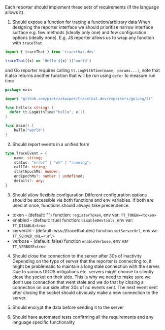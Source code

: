 Each reporter should implement these sets of requirements (if the language allows it).

1. Should expose a function for tracing a function/arbitrary data
When designing the reporter interface we should prioritize narrow interface surface e.g. few methods (ideally only one) and few configuration options (ideally none).
E.g. JS reporter allows us to wrap any function with `traceThat`
```javascript
import { traceThat } from 'tracethat.dev'

traceThat((x) => `Hello ${x}`)('world')
```
and Go reporter requires calling `tt.LogWithTime(name, params...)`, note that it also returns another function that will be run using `defer` to measure run time 
```go
package main

import "github.com/pietrzakacper/tracethat.dev/reporters/golang/tt"

func hello(x string) {
  defer tt.LogWithTime("hello", x)()
}

func main() {
    hello("world")
}
```

2. Should report events in a unified form
```typescript
type TraceEvent = {
    name: string;
    status: "error" | "ok" | "running";
    callId: string;
    startEpochMs: number;
    endEpochMs?: number | undefined;
    details?: any;
}
```

3. Should allow flexibile configuration 
Different configuration options should be accessible via both functions and env variables. If both are used at once, functions should always take precendence.

* token - (default: "") function: `registerToken`, env var: `TT_TOKEN=<token>`
* enabled - (default: true) function: `disableDevtools`, env var: `TT_DISABLE=true`
* serverUrl - (default: wss://tracethat.dev) function `setServerUrl`, env var `TT_SERVER_URL=<url>`
* verbose - (default: false) function `enableVerbose`, env var `TT_VERBOSE=true`

4. Should close the connection to the server after 30s of inactivity
Depending on the type of server that the reporter is connecting to, it might be problematic to maintain a long stale connection with the server. Due to various DDOS mitigations etc. servers might choose to silently close the socket on their side.
This is why we need to make sure we don't use connection that went stale and we do that by closing a connection on our side after 30s of no events sent.
The next event sent after closing the socket should obviously make a new connection to the server.

5. Should encrypt the data before sending it to the server 

6. Should have automated tests confirming all the requirements and any language specific functionality